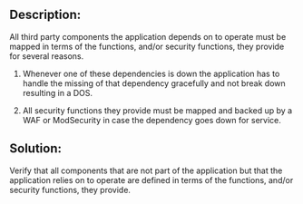 ## Description: 

All third party components the application depends on to operate must be mapped in
terms of the functions, and/or security functions, they provide for several reasons.

1. Whenever one of these dependencies is down the application has to handle the missing of
   that dependency gracefully and not break down resulting in a DOS.

2. All security functions they provide must be mapped and backed up by a WAF or ModSecurity in case
   the dependency goes down for service.

## Solution:

Verify that all components that are not part of the application but that the application
relies on to operate are defined in terms of the functions, and/or security functions, they provide.

